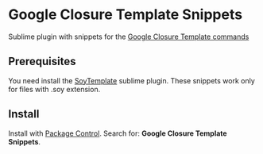 # Google Closure Template Snippets

Sublime plugin with snippets for the [Google Closure Template commands](https://developers.google.com/closure/templates/docs/commands)

## Prerequisites

You need install the [SoyTemplate](https://github.com/anvie/soytemplate/) sublime plugin.
These snippets work only for files with .soy extension.

## Install

Install with [Package Control](http://wbond.net/sublime_packages/package_control). Search for: **Google Closure Template Snippets**.
